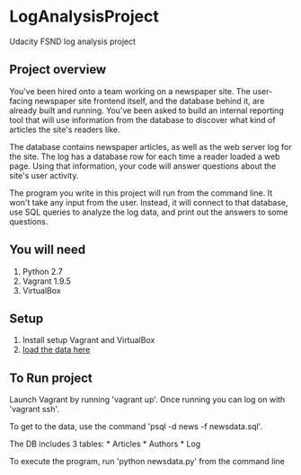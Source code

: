 # LogAnalysisProject
  Udacity FSND log analysis project

## Project overview
  You've been hired onto a team working on a newspaper site. The user-facing newspaper site frontend itself, and the database behind it, are already built and running. You've been asked to build an internal reporting tool that will use information from the database to discover what kind of articles the site's readers like.

  The database contains newspaper articles, as well as the web server log for the site. The log has a database row for each time a reader loaded a web page. Using that information, your code will answer questions about the site's user activity.

  The program you write in this project will run from the command line. It won't take any input from the user. Instead, it will connect to that database, use SQL queries to analyze the log data, and print out the answers to some questions.

## You will need
  1.  Python 2.7
  2.  Vagrant 1.9.5
  3.  VirtualBox

## Setup
  1.  Install setup Vagrant and VirtualBox
  2.  [load the data here](https://d17h27t6h515a5.cloudfront.net/topher/2016/August/57b5f748_newsdata/newsdata.zip)

## To Run project
  Launch Vagrant by running 'vagrant up'.  Once running you can log on with 'vagrant ssh'.

  To get to the data, use the command 'psql -d news -f newsdata.sql'.

  The DB includes 3 tables:
    * Articles
    * Authors
    * Log

To execute the program, run 'python newsdata.py' from the command line

